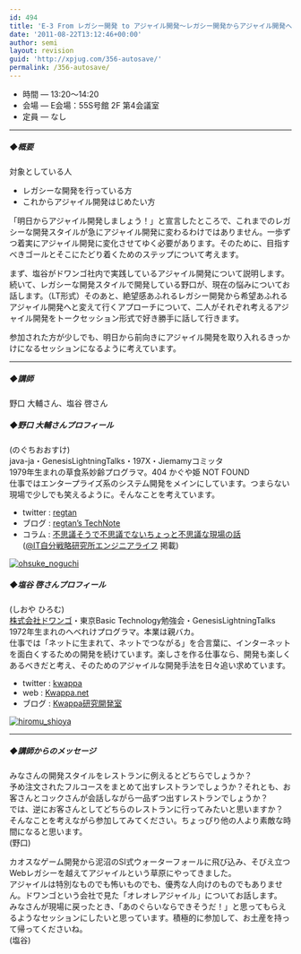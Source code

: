 ```yaml
---
id: 494
title: 'E-3 From レガシー開発 to アジャイル開発～レガシー開発からアジャイル開発へ～【講演】'
date: '2011-08-22T13:12:46+00:00'
author: semi
layout: revision
guid: 'http://xpjug.com/356-autosave/'
permalink: /356-autosave/
---
```


- 時間 — 13:20～14:20
- 会場 — E会場：55S号館 2F 第4会議室
- 定員 — なし

---

##### ◆概要

対象としている人

- レガシーな開発を行っている方
- これからアジャイル開発はじめたい方

「明日からアジャイル開発しましょう！」と宣言したところで、これまでのレガシーな開発スタイルが急にアジャイル開発に変わるわけではありません。一歩ずつ着実にアジャイル開発に変化させてゆく必要があります。そのために、目指すべきゴールとそこにたどり着くためのステップについて考えます。

まず、塩谷がドワンゴ社内で実践しているアジャイル開発について説明します。続いて、レガシーな開発スタイルで開発している野口が、現在の悩みについてお話します。（LT形式）そのあと、絶望感あふれるレガシー開発から希望あふれるアジャイル開発へと変えて行くアプローチについて、二人がそれぞれ考えるアジャイル開発をトークセッション形式で好き勝手に話して行きます。

参加された方が少しでも、明日から前向きにアジャイル開発を取り入れるきっかけになるセッションになるように考えています。

---

##### ◆講師

野口 大輔さん、塩谷 啓さん

##### ◆野口 大輔さんプロフィール

(のぐちおおすけ)  
java-ja・GenesisLightningTalks・197X・Jiemamyコミッタ  
1979年生まれの草食系妙齢プログラマ。404 かぐや姫 NOT FOUND  
仕事ではエンタープライズ系のシステム開発をメインにしています。つまらない現場で少しでも笑えるように。そんなことを考えています。

- twitter : [regtan](http://twitter.com/#!/regtan)
- ブログ : [regtan’s TechNote](http://d.hatena.ne.jp/celitan/)
- コラム : [不思議そうで不思議でないちょっと不思議な現場の話](http://el.jibun.atmarkit.co.jp/regtan/)  
    ([@IT自分戦略研究所エンジニアライフ](http://el.jibun.atmarkit.co.jp/index.html) 掲載)

[![](http://xpjug.com/wp-content/uploads/2011/08/ohsuke_noguchi-150x150.jpg "ohsuke_noguchi")](http://xpjug.com/wp-content/uploads/2011/08/ohsuke_noguchi.jpg)

##### ◆塩谷 啓さんプロフィール

(しおや ひろむ)  
[株式会社ドワンゴ](http://info.dwango.co.jp/)・東京Basic Technology勉強会・GenesisLightningTalks  
1972年生まれのへべれけプログラマ。本業は親バカ。  
仕事では「ネットに生まれて、ネットでつながる」を合言葉に、インターネットを面白くするための開発を続けています。楽しさを作る仕事なら、開発も楽しくあるべきだと考え、そのためのアジャイルな開発手法を日々追い求めています。

- twitter : [kwappa](http://twitter.com/#!/kwappa)
- web : [Kwappa.net](http://www.kwappa.net/)
- ブログ : [Kwappa研究開発室](http://randd.kwappa.net/)

[![](http://xpjug.com/wp-content/uploads/2011/08/hiromu_shioya.gif "hiromu_shioya")](http://xpjug.com/wp-content/uploads/2011/08/hiromu_shioya.gif)

---

##### ◆講師からのメッセージ

みなさんの開発スタイルをレストランに例えるとどちらでしょうか？  
予め注文されたフルコースをまとめて出すレストランでしょうか？それとも、お客さんとコックさんが会話しながら一品ずつ出すレストランでしょうか？  
では、逆にお客さんとしてどちらのレストランに行ってみたいと思いますか？  
そんなことを考えながら参加してみてください。ちょっぴり他の人より素敵な時間になると思います。  
(野口)

カオスなゲーム開発から泥沼のSI式ウォーターフォールに飛び込み、そびえ立つWebレガシーを越えてアジャイルという草原にやってきました。  
アジャイルは特別なものでも怖いものでも、優秀な人向けのものでもありません。ドワンゴという会社で見た「オレオレアジャイル」についてお話します。  
みなさんが現場に戻ったとき、「あのぐらいならできそうだ！」と思ってもらえるようなセッションにしたいと思っています。積極的に参加して、お土産を持って帰ってくださいね。  
(塩谷)